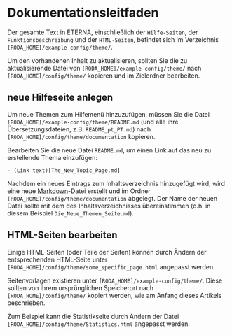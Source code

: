 # Dokumentationsleitfaden

Der gesamte Text in ETERNA, einschließlich der `Hilfe-Seiten`, der `Funktionsbeschreibung` und der `HTML-Seiten`, befindet sich im Verzeichnis `[RODA_HOME]/example-config/theme/`.

Um den vorhandenen Inhalt zu aktualisieren, sollten Sie die zu aktualisierende Datei von `[RODA_HOME]/example-config/theme/` nach `[RODA_HOME]/config/theme/` kopieren und im Zielordner bearbeiten.

## neue Hilfeseite anlegen

Um neue Themen zum Hilfemenü hinzuzufügen, müssen Sie die Datei `[RODA_HOME]/example-config/theme/README.md` (und alle ihre Übersetzungsdateien, z.B. `README_pt_PT.md`) nach `[RODA_HOME]/config/theme/documentation` kopieren.

Bearbeiten Sie die neue Datei `README.md`, um einen Link auf das neu zu erstellende Thema einzufügen:

```
- (Link text)[The_New_Topic_Page.md]
```

Nachdem ein neues Eintrags zum Inhaltsverzeichnis hinzugefügt wird, wird eine neue [Markdown](https://guides.github.com/features/mastering-markdown/)-Datei erstellt und im Ordner `[RODA_HOME]/config/theme/documentation` abgelegt. Der Name der neuen Datei sollte mit dem des Inhaltsverzeichnisses übereinstimmen (d.h. in diesem Beispiel `Die_Neue_Themen_Seite.md`).

## HTML-Seiten bearbeiten

Einige HTML-Seiten (oder Teile der Seiten) können durch Ändern der entsprechenden HTML-Seite unter `[RODA_HOME]/config/theme/some_specific_page.html` angepasst werden.

Seitenvorlagen existieren unter `[RODA_HOME]/example-config/theme/`. Diese sollten von ihrem ursprünglichen Speicherort nach `[RODA_HOME]/config/theme/` kopiert werden, wie am Anfang dieses Artikels beschrieben.

Zum Beispiel kann die Statistikseite durch Ändern der Datei `[RODA_HOME]/config/theme/Statistics.html` angepasst werden.
